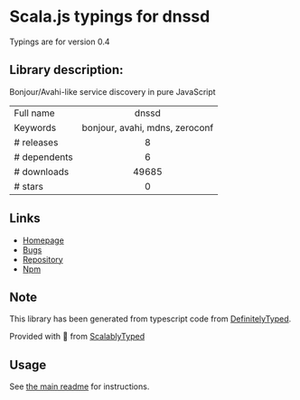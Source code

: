 
# Scala.js typings for dnssd

Typings are for version 0.4

## Library description:
Bonjour/Avahi-like service discovery in pure JavaScript

|                    |                 |
| ------------------ | :-------------: |
| Full name          | dnssd |
| Keywords           | bonjour, avahi, mdns, zeroconf |
| # releases         | 8 |
| # dependents       | 6 |
| # downloads        | 49685 |
| # stars            | 0 |

## Links
- [Homepage](https://github.com/DeMille/dnssd.js#readme)
- [Bugs](https://github.com/DeMille/dnssd.js/issues)
- [Repository](https://github.com/DeMille/dnssd.js)
- [Npm](https://www.npmjs.com/package/dnssd)
    


## Note
This library has been generated from typescript code from [DefinitelyTyped](https://definitelytyped.org).

Provided with :purple_heart: from [ScalablyTyped](https://github.com/oyvindberg/ScalablyTyped)

## Usage
See [the main readme](../../readme.md) for instructions.


